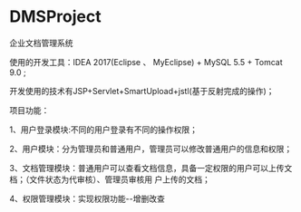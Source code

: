 # DMSProject
企业文档管理系统

使用的开发工具：IDEA 2017(Eclipse 、 MyEclipse) + MySQL 5.5 + Tomcat 9.0 ; 

开发使用的技术有JSP+Servlet+SmartUpload+jstl(基于反射完成的操作)； 

项目功能： 

1、用户登录模块:不同的用户登录有不同的操作权限； 

2、用户模块：分为管理员和普通用户，管理员可以修改普通用户的信息和权限； 

3、文档管理模块：普通用户可以查看文档信息，具备一定权限的用户可以上传文档；（文件状态为代审核）、管理员审核用 户上传的文档； 

4、权限管理模块：实现权限功能--增删改查 
